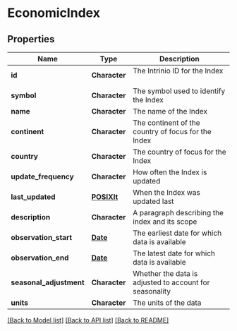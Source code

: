 # EconomicIndex

[//]: # (CLASS:IntrinioSDK::EconomicIndex)

[//]: # (KIND:object)

## Properties

[//]: # (START_DEFINITION)

Name | Type | Description
------------ | ------------- | -------------
**id** | **Character** | The Intrinio ID for the Index &nbsp;
**symbol** | **Character** | The symbol used to identify the Index &nbsp;
**name** | **Character** | The name of the Index &nbsp;
**continent** | **Character** | The continent of the country of focus for the Index &nbsp;
**country** | **Character** | The country of focus for the Index &nbsp;
**update_frequency** | **Character** | How often the Index is updated &nbsp;
**last_updated** | [**POSIXlt**](POSIXlt.md) | When the Index was updated last &nbsp;
**description** | **Character** | A paragraph describing the index and its scope &nbsp;
**observation_start** | [**Date**](Date.md) | The earliest date for which data is available &nbsp;
**observation_end** | [**Date**](Date.md) | The latest date for which data is available &nbsp;
**seasonal_adjustment** | **Character** | Whether the data is adjusted to account for seasonality &nbsp;
**units** | **Character** | The units of the data &nbsp;

[//]: # (END_DEFINITION)


[//]: # (CONTAINED_CLASS:IntrinioSDK::POSIXlt)


[//]: # (CONTAINED_CLASS:IntrinioSDK::Date)


[//]: # (CONTAINED_CLASS:IntrinioSDK::Date)


[[Back to Model list]](../README.md#documentation-for-models) [[Back to API list]](../README.md#documentation-for-api-endpoints) [[Back to README]](../README.md)


